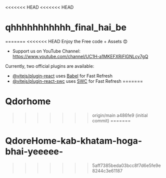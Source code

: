 <<<<<<< HEAD
<<<<<<< HEAD
# qhhhhhhhhhhh_final_hai_be
=======
<<<<<<< HEAD
Enjoy the Free code + Assets 😍

  - Support us on YouTube Channel: https://www.youtube.com/channel/UC1H-a1MKEFXRiFlGNLcy7gQ


Currently, two official plugins are available:

- [@vitejs/plugin-react](https://github.com/vitejs/vite-plugin-react/blob/main/packages/plugin-react/README.md) uses [Babel](https://babeljs.io/) for Fast Refresh
- [@vitejs/plugin-react-swc](https://github.com/vitejs/vite-plugin-react-swc) uses [SWC](https://swc.rs/) for Fast Refresh
=======
# Qdorhome
>>>>>>> origin/main
>>>>>>> a486fe9 (initial commit)
=======
# QdoreHome-kab-khatam-hoga-bhai-yeeeee-
>>>>>>> 5aff7385beda03bcc8f7d6e5fe9e8244c3e61187
